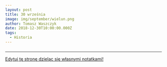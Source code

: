 ```yaml
---
layout: post
title: 30 września
image: img/september/wielun.png
author: Tomasz Waszczyk
date: 2018-12-30T10:00:00.000Z
tags:
  - Historia
---  
```


###

---

<a href="https://github.com/TomaszWaszczyk/historia.waszczyk.com/edit/master/src/content/september-30.md" target="_blank">Edytuj tę stronę dzieląc się własnymi notatkami!</a>
